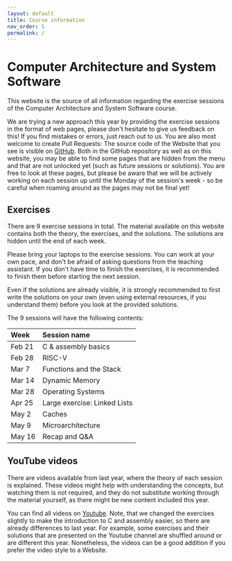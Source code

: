 ```yaml
---
layout: default
title: Course information
nav_order: 1
permalink: /
---
```


# Computer Architecture and System Software

This website is the source of all information regarding the exercise sessions of the
Computer Architecture and System Software course.

We are trying a new approach this year by providing the exercise sessions in the format of web pages, please don't hesitate to give us feedback on this! If you find mistakes or errors, just reach out to us. You are also most welcome to create Pull Requests: The source code of the Website that you see is visible on [GitHub](https://github.com/cass-kul/cass-kul.github.io). Both in the GitHub repository as well as on this website, you may be able to find some pages that are hidden from the menu and that are not unlocked yet (such as future sessions or solutions). You are free to look at these pages, but please be aware that we will be actively working on each session up until the Monday of the session's week - so be careful when roaming around as the pages may not be final yet!

## Exercises

There are 9 exercise sessions in total. The material available on this website contains
both the theory, the exercises, and the solutions. The solutions are hidden until the end
of each week.

Please bring your laptops to the exercise sessions. You can work at your own pace, and don't
be afraid of asking questions from the teaching assistant. If you don't have time to finish
the exercises, it is recommended to finish them before starting the next session.

Even if the solutions are already visible, it is strongly recommended to first write the
solutions on your own (even using external resources, if you understand them) before you
look at the provided solutions.

The 9 sessions will have the following contents:

| Week   | Session name |
| :----- | :----------- |
| Feb 21 | C & assembly basics |
| Feb 28 | RISC-V |
| Mar 7  | Functions and the Stack |
| Mar 14 | Dynamic Memory |
| Mar 28 | Operating Systems |
| Apr 25 | Large exercise: Linked Lists |
| May 2  | Caches |
| May 9  | Microarchitecture |
| May 16 | Recap and Q&A |

## YouTube videos

There are videos available from last year, where the theory of each session is explained.
These videos might help with understanding the concepts, but watching them is not required,
and they do not substitute working through the material yourself, as there might be new
content included this year.

You can find all videos on [Youtube](https://www.youtube.com/playlist?list=PLMXWnt556xY4Sexd5FMBc-ZF7pFb2SLnU). Note, that we changed the exercises slightly to make the introduction to C and assembly easier, so there are already differences to last year. For example, some exercises and their solutions that are presented on the Youtube channel are shuffled around or are different this year. Nonetheless, the videos can be a good addition if you prefer the video style to a Website.
